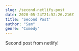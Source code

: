 ```yaml
---
slug: /second-netlify-post
date: 2020-05-24T21:52:26.216Z
title: 'Second Post'
author: "Sam"
genre: "Comedy"
---
```

Second post from netlify!
